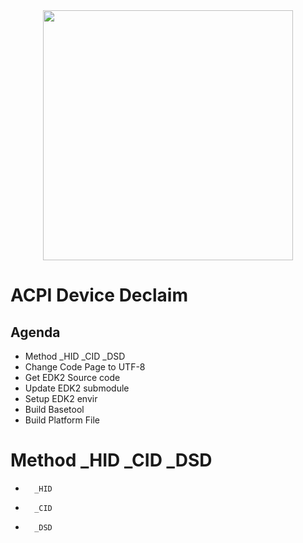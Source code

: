 <div align=center><img src="https://www.advantech.tw/css/css-img/advantech-logo-notagl.svg" width="400"></div>

ACPI Device Declaim
========================

Agenda
------
*   Method _HID _CID _DSD
*   Change Code Page to UTF-8
*   Get EDK2 Source code
*   Update EDK2 submodule
*   Setup EDK2 envir
*   Build Basetool
*   Build Platform File


# Method _HID _CID _DSD
*       _HID 
*       _CID 
*       _DSD 
